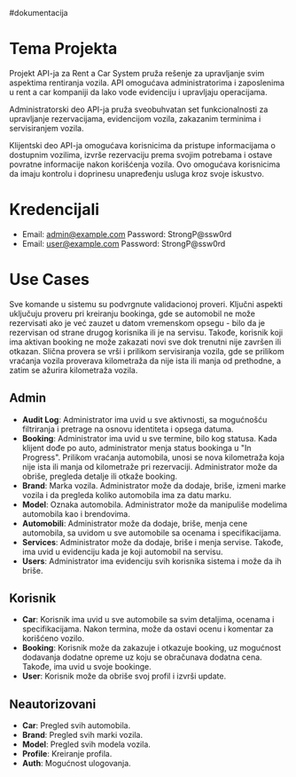 #dokumentacija

# Tema Projekta

Projekt API-ja za Rent a Car System pruža rešenje za upravljanje svim aspektima rentiranja vozila. API omogućava administratorima i zaposlenima u rent a car kompaniji da lako vode evidenciju i upravljaju operacijama.

Administratorski deo API-ja pruža sveobuhvatan set funkcionalnosti za upravljanje rezervacijama, evidencijom vozila, zakazanim terminima i servisiranjem vozila.

Klijentski deo API-ja omogućava korisnicima da pristupe informacijama o dostupnim vozilima, izvrše rezervaciju prema svojim potrebama i ostave povratne informacije nakon korišćenja vozila. Ovo omogućava korisnicima da imaju kontrolu i doprinesu unapređenju usluga kroz svoje iskustvo.

# Kredencijali

- Email: admin@example.com 
  Password: StrongP@ssw0rd
- Email: user@example.com 
  Password: StrongP@ssw0rd

# Use Cases

Sve komande u sistemu su podvrgnute validacionoj proveri. Ključni aspekti uključuju proveru pri kreiranju bookinga, gde se automobil ne može rezervisati ako je već zauzet u datom vremenskom opsegu - bilo da je rezervisan od strane drugog korisnika ili je na servisu. Takođe, korisnik koji ima aktivan booking ne može zakazati novi sve dok trenutni nije završen ili otkazan. Slična provera se vrši i prilikom servisiranja vozila, gde se prilikom vraćanja vozila proverava kilometraža da nije ista ili manja od prethodne, a zatim se ažurira kilometraža vozila.

## Admin

- **Audit Log**: Administrator ima uvid u sve aktivnosti, sa mogućnošću filtriranja i pretrage na osnovu identiteta i opsega datuma.
- **Booking**: Administrator ima uvid u sve termine, bilo kog statusa. Kada klijent dođe po auto, administrator menja status bookinga u "In Progress". Prilikom vraćanja automobila, unosi se nova kilometraža koja nije ista ili manja od kilometraže pri rezervaciji. Administrator može da obriše, pregleda detalje ili otkaže booking.
- **Brand**: Marka vozila. Administrator može da dodaje, briše, izmeni marke vozila i da pregleda koliko automobila ima za datu marku.
- **Model**: Oznaka automobila. Administrator može da manipuliše modelima automobila kao i brendovima.
- **Automobili**: Administrator može da dodaje, briše, menja cene automobila, sa uvidom u sve automobile sa ocenama i specifikacijama.
- **Services**: Administrator može da dodaje, briše i menja servise. Takođe, ima uvid u evidenciju kada je koji automobil na servisu.
- **Users**: Administrator ima evidenciju svih korisnika sistema i može da ih briše.

## Korisnik

- **Car**: Korisnik ima uvid u sve automobile sa svim detaljima, ocenama i specifikacijama. Nakon termina, može da ostavi ocenu i komentar za korišćeno vozilo.
- **Booking**: Korisnik može da zakazuje i otkazuje booking, uz mogućnost dodavanja dodatne opreme uz koju se obračunava dodatna cena. Takođe, ima uvid u svoje bookinge.
- **User**: Korisnik može da obriše svoj profil i izvrši update.

## Neautorizovani

- **Car**: Pregled svih automobila.
- **Brand**: Pregled svih marki vozila.
- **Model**: Pregled svih modela vozila.
- **Profile**: Kreiranje profila.
- **Auth**: Mogućnost ulogovanja.



